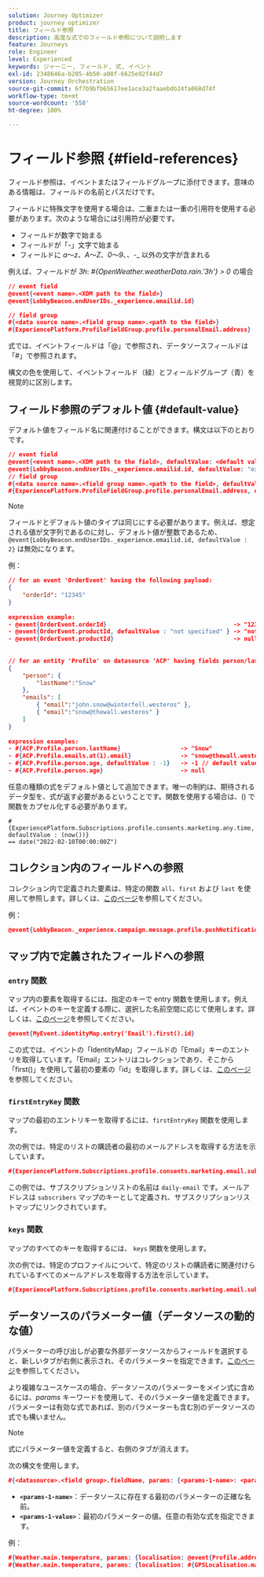 ```yaml
---
solution: Journey Optimizer
product: journey optimizer
title: フィールド参照
description: 高度な式でのフィールド参照について説明します
feature: Journeys
role: Engineer
level: Experienced
keywords: ジャーニー, フィールド, 式, イベント
exl-id: 2348646a-b205-4b50-a08f-6625e92f44d7
version: Journey Orchestration
source-git-commit: 6f7b9bfb65617ee1ace3a2faaebdb24fa068d74f
workflow-type: tm+mt
source-wordcount: '558'
ht-degree: 100%

---
```


# フィールド参照 {#field-references}

フィールド参照は、イベントまたはフィールドグループに添付できます。意味のある情報は、フィールドの名前とパスだけです。

フィールドに特殊文字を使用する場合は、二重または一重の引用符を使用する必要があります。次のような場合には引用符が必要です。

* フィールドが数字で始まる
* フィールドが「-」文字で始まる
* フィールドに _a_～_z_、_A_～_Z_、_0_～_9_、_、_-_ 以外の文字が含まれる

例えば、フィールドが _3h_: _#{OpenWeather.weatherData.rain.&#39;3h&#39;} > 0_ の場合

```json
// event field
@event{<event name>.<XDM path to the field>}
@event{LobbyBeacon.endUserIDs._experience.emailid.id}

// field group
#{<data source name>.<field group name>.<path to the field>}
#{ExperiencePlatform.ProfileFieldGroup.profile.personalEmail.address}
```

式では、イベントフィールドは「@」で参照され、データソースフィールドは「#」で参照されます。

構文の色を使用して、イベントフィールド（緑）とフィールドグループ（青）を視覚的に区別します。

## フィールド参照のデフォルト値 {#default-value}

デフォルト値をフィールド名に関連付けることができます。構文は以下のとおりです。

```json
// event field
@event{<event name>.<XDM path to the field>, defaultValue: <default value expression>}
@event{LobbyBeacon.endUserIDs._experience.emailid.id, defaultValue: "example@adobe.com"}
// field group
#{<data source name>.<field group name>.<path to the field>, defaultValue: <default value expression>}
#{ExperiencePlatform.ProfileFieldGroup.profile.personalEmail.address, defaultValue: "example@adobe.com"}
```

>[!NOTE]
>
>フィールドとデフォルト値のタイプは同じにする必要があります。例えば、想定される値が文字列であるのに対し、デフォルト値が整数であるため、`@event{LobbyBeacon.endUserIDs._experience.emailid.id, defaultValue : 2}` は無効になります。

例：

```json
// for an event 'OrderEvent' having the following payload:
{
    "orderId": "12345"
}
 
expression example:
- @event{OrderEvent.orderId}                                    -> "12345"
- @event{OrderEvent.productId, defaultValue : "not specified" } -> "not specified" // default value, productId is not a field present in the payload
- @event{OrderEvent.productId}                                  -> null
 
 
// for an entity 'Profile' on datasource 'ACP' having fields person/lastName, with fetched data such as:
{
    "person": {
        "lastName":"Snow"
    },
    "emails": [
        { "email":"john.snow@winterfell.westeros" },
        { "email":"snow@thewall.westeros" }
    ]
}
 
expression examples:
- #{ACP.Profile.person.lastName}                 -> "Snow"
- #{ACP.Profile.emails.at(1).email}              -> "snow@thewall.westeros"
- #{ACP.Profile.person.age, defaultValue : -1}   -> -1 // default value, age is not a field present in the payload
- #{ACP.Profile.person.age}                      -> null
```

任意の種類の式をデフォルト値として追加できます。唯一の制約は、期待されるデータ型を、式が返す必要があるということです。関数を使用する場合は、() で関数をカプセル化する必要があります。

```
#{ExperiencePlatform.Subscriptions.profile.consents.marketing.any.time, defaultValue : (now())} 
== date("2022-02-10T00:00:00Z")
```

## コレクション内のフィールドへの参照

コレクション内で定義された要素は、特定の関数 `all`、`first` および `last` を使用して参照します。詳しくは、[このページ](../expression/collection-management-functions.md)を参照してください。

例：

```json
@event{LobbyBeacon._experience.campaign.message.profile.pushNotificationTokens.all()
```

## マップ内で定義されたフィールドへの参照

### `entry` 関数

マップ内の要素を取得するには、指定のキーで entry 関数を使用します。例えば、イベントのキーを定義する際に、選択した名前空間に応じて使用します。詳しくは、[このページ](../../event/about-creating.md#select-the-namespace)を参照してください。

```json
@event{MyEvent.identityMap.entry('Email').first().id}
```

この式では、イベントの「IdentityMap」フィールドの「Email」キーのエントリを取得しています。「Email」エントリはコレクションであり、そこから「first()」を使用して最初の要素の「id」を取得します。詳しくは、[このページ](../expression/collection-management-functions.md)を参照してください。

### `firstEntryKey` 関数

マップの最初のエントリキーを取得するには、`firstEntryKey` 関数を使用します。

次の例では、特定のリストの購読者の最初のメールアドレスを取得する方法を示しています。

```json
#{ExperiencePlatform.Subscriptions.profile.consents.marketing.email.subscriptions.entry('daily-email').subscribers.firstEntryKey()}
```

この例では、サブスクリプションリストの名前は `daily-email` です。メールアドレスは `subscribers` マップのキーとして定義され、サブスクリプションリストマップにリンクされています。

### `keys` 関数

マップのすべてのキーを取得するには、 `keys` 関数を使用します。

次の例では、特定のプロファイルについて、特定のリストの購読者に関連付けられているすべてのメールアドレスを取得する方法を示しています。

```json
#{ExperiencePlatform.Subscriptions.profile.consents.marketing.email.subscriptions.entry('daily-mail').subscribers.keys()
```

## データソースのパラメーター値（データソースの動的な値）

パラメーターの呼び出しが必要な外部データソースからフィールドを選択すると、新しいタブが右側に表示され、そのパラメーターを指定できます。[このページ](../expression/expressionadvanced.md)を参照してください。

より複雑なユースケースの場合、データソースのパラメーターをメイン式に含めるには、_params_ キーワードを使用して、そのパラメーター値を定義できます。パラメーターは有効な式であれば、別のパラメーターも含む別のデータソースの式でも構いません。

>[!NOTE]
>
>式にパラメーター値を定義すると、右側のタブが消えます。

次の構文を使用します。

```json
#{<datasource>.<field group>.fieldName, params: {<params-1-name>: <params-1-value>, <params-2-name>: <params-2-value>}}
```

* **`<params-1-name>`**：データソースに存在する最初のパラメーターの正確な名前。
* **`<params-1-value>`**：最初のパラメーターの値。任意の有効な式を指定できます。

例：

```json
#{Weather.main.temperature, params: {localisation: @event{Profile.address.localisation}}}
#{Weather.main.temperature, params: {localisation: #{GPSLocalisation.main.coordinates, params: {city: @event{Profile.address.city}}}}}
```
